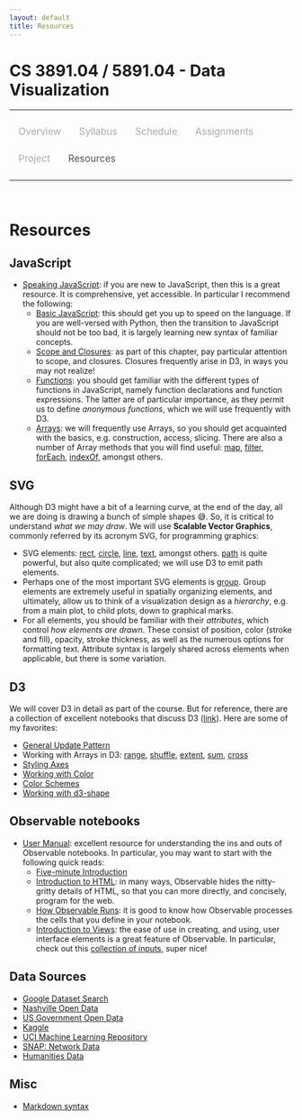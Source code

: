 ```yaml
---
layout: default
title: Resources
---
```


<style>
.topnav {
  overflow: hidden;
  background-color: #fdfdfd;
}

.topnav a {
  float: left;
  color: #aaaaaa;
  text-align: center;
  padding: 14px 16px;
  text-decoration: none;
  font-size: 17px;
}

.topnav a:hover {
  color: #555555;
}

.topnav a.active {
  color: #555555;
}
</style>

# CS 3891.04 / 5891.04 - Data Visualization

---

<div class='topnav'>
  <a href="/teaching/vis/fall2020">Overview</a>
  <a href="/teaching/vis/fall2020/syllabus">Syllabus</a>
  <a href="/teaching/vis/fall2020/schedule">Schedule</a>
  <a href="/teaching/vis/fall2020/assignments">Assignments</a>
  <a href="/teaching/vis/fall2020/project">Project</a>
  <a class='active' href="/teaching/vis/fall2020/resources">Resources</a>
</div>

---

<br>

# Resources

## JavaScript

* [Speaking JavaScript](http://speakingjs.com/es5/index.html): if you are new to JavaScript, then this is a great resource. It is comprehensive, yet accessible. In particular I recommend the following:
	* [Basic JavaScript](http://speakingjs.com/es5/ch01.html): this should get you up to speed on the language. If you are well-versed with Python, then the transition to JavaScript should not be too bad, it is largely learning new syntax of familiar concepts.
	* [Scope and Closures](http://speakingjs.com/es5/ch01.html#basic_var_scope_and_closures): as part of this chapter, pay particular attention to scope, and closures. Closures frequently arise in D3, in ways you may not realize!
	* [Functions](http://speakingjs.com/es5/ch15.html): you should get familiar with the different types of functions in JavaScript, namely function declarations and function expressions. The latter are of particular importance, as they permit us to define _anonymous functions_, which we will use frequently with D3.
	* [Arrays](http://speakingjs.com/es5/ch18.html): we will frequently use Arrays, so you should get acquainted with the basics, e.g. construction, access, slicing. There are also a number of Array methods that you will find useful: [map](https://developer.mozilla.org/en-US/docs/Web/JavaScript/Reference/Global_Objects/Array/map), [filter](https://developer.mozilla.org/en-US/docs/Web/JavaScript/Reference/Global_Objects/Array/filter), [forEach](https://developer.mozilla.org/en-US/docs/Web/JavaScript/Reference/Global_Objects/Array/forEach), [indexOf](https://developer.mozilla.org/en-US/docs/Web/JavaScript/Reference/Global_Objects/Array/indexOf), amongst others.

## SVG

Although D3 might have a bit of a learning curve, at the end of the day, all we are doing is drawing a bunch of simple shapes :sweat_smile:. So, it is critical to understand _what we may draw_. We will use **Scalable Vector Graphics**, commonly referred by its acronym SVG, for programming graphics:
* SVG elements: [rect](https://developer.mozilla.org/en-US/docs/Web/SVG/Element/rect), [circle](https://developer.mozilla.org/en-US/docs/Web/SVG/Element/circle), [line](https://developer.mozilla.org/en-US/docs/Web/SVG/Element/line), [text](https://developer.mozilla.org/en-US/docs/Web/SVG/Element/text), amongst others. [path](https://developer.mozilla.org/en-US/docs/Web/SVG/Element/path) is quite powerful, but also quite complicated; we will use D3 to emit path elements.
* Perhaps one of the most important SVG elements is [group](https://developer.mozilla.org/en-US/docs/Web/SVG/Element/g). Group elements are extremely useful in spatially organizing elements, and ultimately, allow us to think of a visualization design as a _hierarchy_, e.g. from a main plot, to child plots, down to graphical marks.
* For all elements, you should be familiar with their _attributes_, which control _how elements are drawn_. These consist of position, color (stroke and fill), opacity, stroke thickness, as well as the numerous options for formatting text. Attribute syntax is largely shared across elements when applicable, but there is some variation.

## D3

We will cover D3 in detail as part of the course. But for reference, there are a collection of excellent notebooks that discuss D3 ([link](https://observablehq.com/@d3)). Here are some of my favorites:

* [General Update Pattern](https://observablehq.com/@d3/general-update-pattern?collection=@d3/d3-selection)
* Working with Arrays in D3: [range](https://observablehq.com/@d3/d3-range?collection=@d3/d3-array), [shuffle](https://observablehq.com/@d3/d3-shuffle?collection=@d3/d3-array), [extent](https://observablehq.com/@d3/d3-mean-d3-median-and-friends?collection=@d3/d3-array), [sum](https://observablehq.com/@d3/d3-sum?collection=@d3/d3-array), [cross](https://observablehq.com/@d3/d3-cross?collection=@d3/d3-array)
* [Styling Axes](https://observablehq.com/@d3/styled-axes?collection=@d3/d3-axis)
* [Working with Color](https://observablehq.com/@d3/working-with-color?collection=@d3/d3-color)
* [Color Schemes](https://observablehq.com/@d3/color-schemes?collection=@d3/d3-scale-chromatic)
* [Working with d3-shape](https://observablehq.com/@d3/multi-line-chart?collection=@d3/d3-shape)

## Observable notebooks

* [User Manual](https://observablehq.com/@observablehq/user-manual): excellent resource for understanding the ins and outs of Observable notebooks. In particular, you may want to start with the following quick reads:
	* [Five-minute Introduction](https://observablehq.com/@observablehq/five-minute-introduction)
	* [Introduction to HTML](https://observablehq.com/@observablehq/introduction-to-html): in many ways, Observable hides the nitty-gritty details of HTML, so that you can more directly, and concisely, program for the web.
	* [How Observable Runs](https://observablehq.com/@observablehq/how-observable-runs): it is good to know how Observable processes the cells that you define in your notebook.
	* [Introduction to Views](https://observablehq.com/@observablehq/introduction-to-views): the ease of use in creating, and using, user interface elements is a great feature of Observable. In particular, check out this [collection of inputs](https://observablehq.com/@jashkenas/inputs), super nice!

## Data Sources

* [Google Dataset Search](https://toolbox.google.com/datasetsearch)
* [Nashville Open Data](https://data.nashville.gov/)
* [US Government Open Data](https://www.data.gov/)
* [Kaggle](https://www.kaggle.com/)
* [UCI Machine Learning Repository](https://archive.ics.uci.edu/ml/index.php)
* [SNAP: Network Data](https://snap.stanford.edu/data/)
* [Humanities Data](https://humanitiesdata.com/)

## Misc

* [Markdown syntax](https://help.github.com/en/github/writing-on-github/basic-writing-and-formatting-syntax)
